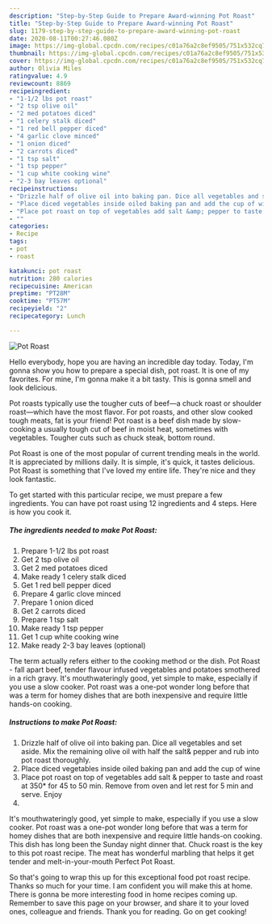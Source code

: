 ```yaml
---
description: "Step-by-Step Guide to Prepare Award-winning Pot Roast"
title: "Step-by-Step Guide to Prepare Award-winning Pot Roast"
slug: 1179-step-by-step-guide-to-prepare-award-winning-pot-roast
date: 2020-08-11T00:27:46.080Z
image: https://img-global.cpcdn.com/recipes/c01a76a2c8ef9505/751x532cq70/pot-roast-recipe-main-photo.jpg
thumbnail: https://img-global.cpcdn.com/recipes/c01a76a2c8ef9505/751x532cq70/pot-roast-recipe-main-photo.jpg
cover: https://img-global.cpcdn.com/recipes/c01a76a2c8ef9505/751x532cq70/pot-roast-recipe-main-photo.jpg
author: Olivia Miles
ratingvalue: 4.9
reviewcount: 8869
recipeingredient:
- "1-1/2 lbs pot roast"
- "2 tsp olive oil"
- "2 med potatoes diced"
- "1 celery stalk diced"
- "1 red bell pepper diced"
- "4 garlic clove minced"
- "1 onion diced"
- "2 carrots diced"
- "1 tsp salt"
- "1 tsp pepper"
- "1 cup white cooking wine"
- "2-3 bay leaves optional"
recipeinstructions:
- "Drizzle half of olive oil into baking pan. Dice all vegetables and set aside. Mix the remaining olive oil with half the salt&amp; pepper and rub into pot roast thoroughly."
- "Place diced vegetables inside oiled baking pan and add the cup of wine"
- "Place pot roast on top of vegetables add salt &amp; pepper to taste and roast at 350* for 45 to 50 min. Remove from oven and let rest for 5 min and serve. Enjoy"
- ""
categories:
- Recipe
tags:
- pot
- roast

katakunci: pot roast 
nutrition: 280 calories
recipecuisine: American
preptime: "PT28M"
cooktime: "PT57M"
recipeyield: "2"
recipecategory: Lunch

---
```



![Pot Roast](https://img-global.cpcdn.com/recipes/c01a76a2c8ef9505/751x532cq70/pot-roast-recipe-main-photo.jpg)

Hello everybody, hope you are having an incredible day today. Today, I'm gonna show you how to prepare a special dish, pot roast. It is one of my favorites. For mine, I'm gonna make it a bit tasty. This is gonna smell and look delicious.

Pot roasts typically use the tougher cuts of beef—a chuck roast or shoulder roast—which have the most flavor. For pot roasts, and other slow cooked tough meats, fat is your friend! Pot roast is a beef dish made by slow-cooking a usually tough cut of beef in moist heat, sometimes with vegetables. Tougher cuts such as chuck steak, bottom round.

Pot Roast is one of the most popular of current trending meals in the world. It is appreciated by millions daily. It is simple, it's quick, it tastes delicious. Pot Roast is something that I've loved my entire life. They're nice and they look fantastic.


To get started with this particular recipe, we must prepare a few ingredients. You can have pot roast using 12 ingredients and 4 steps. Here is how you cook it.

<!--inarticleads1-->

##### The ingredients needed to make Pot Roast:

1. Prepare 1-1/2 lbs pot roast
1. Get 2 tsp olive oil
1. Get 2 med potatoes diced
1. Make ready 1 celery stalk diced
1. Get 1 red bell pepper diced
1. Prepare 4 garlic clove minced
1. Prepare 1 onion diced
1. Get 2 carrots diced
1. Prepare 1 tsp salt
1. Make ready 1 tsp pepper
1. Get 1 cup white cooking wine
1. Make ready 2-3 bay leaves (optional)


The term actually refers either to the cooking method or the dish. Pot Roast - fall apart beef, tender flavour infused vegetables and potatoes smothered in a rich gravy. It&#39;s mouthwateringly good, yet simple to make, especially if you use a slow cooker. Pot roast was a one-pot wonder long before that was a term for homey dishes that are both inexpensive and require little hands-on cooking. 

<!--inarticleads2-->

##### Instructions to make Pot Roast:

1. Drizzle half of olive oil into baking pan. Dice all vegetables and set aside. Mix the remaining olive oil with half the salt&amp; pepper and rub into pot roast thoroughly.
1. Place diced vegetables inside oiled baking pan and add the cup of wine
1. Place pot roast on top of vegetables add salt &amp; pepper to taste and roast at 350* for 45 to 50 min. Remove from oven and let rest for 5 min and serve. Enjoy
1. 


It&#39;s mouthwateringly good, yet simple to make, especially if you use a slow cooker. Pot roast was a one-pot wonder long before that was a term for homey dishes that are both inexpensive and require little hands-on cooking. This dish has long been the Sunday night dinner that. Chuck roast is the key to this pot roast recipe. The meat has wonderful marbling that helps it get tender and melt-in-your-mouth Perfect Pot Roast. 

So that's going to wrap this up for this exceptional food pot roast recipe. Thanks so much for your time. I am confident you will make this at home. There is gonna be more interesting food in home recipes coming up. Remember to save this page on your browser, and share it to your loved ones, colleague and friends. Thank you for reading. Go on get cooking!
